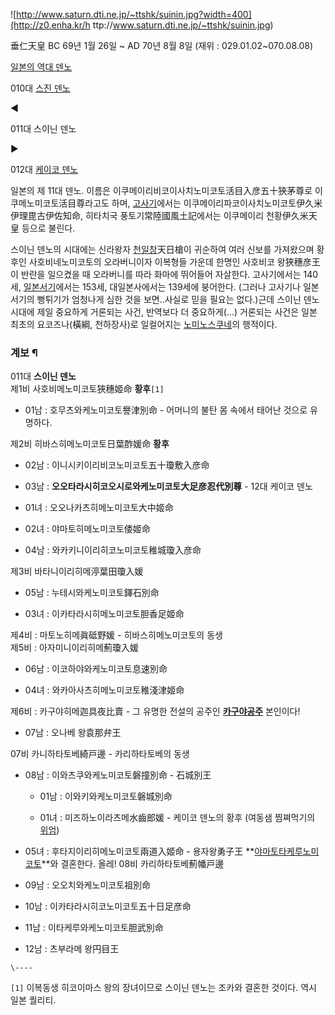![http://www.saturn.dti.ne.jp/~ttshk/suinin.jpg?width=400](http://z0.enha.kr/h
ttp://www.saturn.dti.ne.jp/~ttshk/suinin.jpg)

垂仁天皇 BC 69년 1월 26일 ~ AD 70년 8월 8일 (재위 : 029.01.02~070.08.08)  

[일본의 역대 덴노](%EC%9D%BC%EB%B3%B8/%EC%99%95%EC%82%AC.md)

010대 [스진 덴노](%EC%8A%A4%EC%A7%84%20%EB%8D%B4%EB%85%B8.md)

◀

011대 스이닌 덴노

▶

012대 [케이코 덴노](%EC%BC%80%EC%9D%B4%EC%BD%94%20%EB%8D%B4%EB%85%B8.md)

  
일본의 제 11대 덴노. 이름은 이쿠메이리비코이사치노미코토活目入彦五十狹茅尊로 이쿠메노미코토活目尊라고도 하며,
[고사기](%EA%B3%A0%EC%82%AC%EA%B8%B0.md)에서는 이쿠메이리파코이사치노미코토伊久米伊理毘古伊佐知命, 히타치국
풍토기常陸國風土記에서는 이쿠메이리 천황伊久米天皇 등으로 불린다.

스이닌 덴노의 시대에는 신라왕자 [천일창](%EC%B2%9C%EC%9D%BC%EC%B0%BD.md)天日槍이 귀순하여 여러 신보를
가져왔으며 황후인 사호비네노미코토의 오라버니이자 이복형들 가운데 한명인 사호비코 왕狹穗彦王이 반란을 일으켰을 때 오라버니를 따라 화마에
뛰어들어 자살한다. 고사기에서는 140세, [일본서기](%EC%9D%BC%EB%B3%B8%EC%84%9C%EA%B8%B0.md)에서는
153세, 대일본사에서는 139세에 붕어한다. (그러나 고사기나 일본서기의 뻥튀기가 엄청나게 심한 것을 보면..사실로 믿을 필요는
없다.)근데 스이닌 덴노 시대에 제일 중요하게 거론되는 사건, 반역보다 더 중요하게(...) 거론되는 사건은 일본 최초의 요코즈나(橫綱,
천하장사)로 일컬어지는
[노미노스쿠네](%EB%85%B8%EB%AF%B8%EB%85%B8%EC%8A%A4%EC%BF%A0%EB%84%A4.md)의 행적이다.

### 계보 ¶

011대 **스이닌 덴노**  
제1비 사호비메노미코토狹穗姬命 **황후**`[1]`  

  * 01남 : 호무츠와케노미코토譽津別命 - 어머니의 불탄 몸 속에서 태어난 것으로 유명하다.  

제2비 히바스히메노미코토日葉酢媛命 **황후**  

  * 02남 : 이니시키이리비코노미코토五十瓊敷入彦命  

  * 03남 : **오오타라시히코오시로와케노미코토大足彦忍代別尊** \- 12대 케이코 덴노
  * 01녀 : 오오나카츠히메노미코토大中姬命  

  * 02녀 : 야마토히메노미코토倭姬命  

  * 04남 : 와카키니이리히코노미코토稚城瓊入彦命  

제3비 바타니이리히메渟葉田瓊入媛  

  * 05남 : 누테시와케노미코토鐸石別命  

  * 03녀 : 이카타라시히메노미코토胆香足姬命  

제4비 : 마토노히메眞砥野媛 - 히바스히메노미코토의 동생  
제5비 : 아자미니이리히메薊瓊入媛  

  * 06남 : 이코하야와케노미코토息速別命  

  * 04녀 : 와카아사츠히메노미코토稚淺津姬命  

제6비 : 카구야히메迦具夜比賣 - 그 유명한 전설의 공주인 **[카구야공주](%EC%B9%B4%EA%B5%AC%EC%95%BC%20%EA%B3%B5%EC%A3%BC.md)** 본인이다!  

  * 07남 : 오나베 왕袁那弁王  

07비 카니하타토베綺戸邊 - 카리하타토베의 동생  

  * 08남 : 이와츠쿠와케노미코토磐撞別命 - 石城別王  

    * 01남 : 이와키와케노미코토磐城別命  

    * 01녀 : 미즈하노이라츠메水齒郎媛 - 케이코 덴노의 황후 (여동샘 찜쪄먹기의 [위엄](%EC%9C%84%EC%97%84.md))
  * 05녀 : 후타지이리히메노미코토兩道入姬命 - 용자왕勇子王 **[야마토타케루노미코토](%EC%95%BC%EB%A7%88%ED%86%A0%ED%83%80%EC%BC%80%EB%A3%A8%EB%85%B8%EB%AF%B8%EC%BD%94%ED%86%A0.md)**와 결혼한다. 올레!
08비 카리하타토베薊幡戸邊  

  * 09남 : 오오치와케노미코토祖別命  

  * 10남 : 이카타라시히코노미코토五十日足彦命  

  * 11남 : 이타케루와케노미코토胆武別命  

  * 12남 : 츠부라메 왕円目王  

`\----`

`[1]` 이복동생 히코이마스 왕의 장녀이므로 스이닌 덴노는 조카와 결혼한 것이다. 역시 일본 퀄리티.

